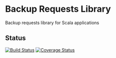 # Backup Requests Library

Backup requests library for Scala applications

## Status

[![Build Status](https://travis-ci.org/AutoScout24/backup-requests.svg)](https://travis-ci.org/AutoScout24/backup-requests)
[![Coverage Status](https://coveralls.io/repos/AutoScout24/backup-requests/badge.svg)](https://coveralls.io/r/AutoScout24/backup-requests)
